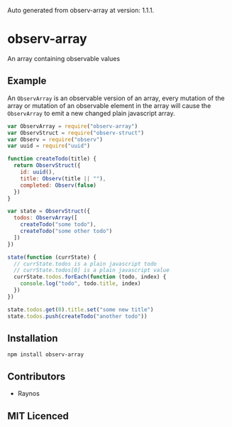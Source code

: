 Auto generated from observ-array at version: 1.1.1.

# observ-array

<!--
    [![build status][1]][2]
    [![NPM version][3]][4]
    [![Coverage Status][5]][6]
    [![gemnasium Dependency Status][7]][8]
    [![Davis Dependency status][9]][10]
-->

<!-- [![browser support][11]][12] -->

An array containing observable values

## Example

An `ObservArray` is an observable version of an array, every
  mutation of the array or mutation of an observable element in
  the array will cause the `ObservArray` to emit a new changed
  plain javascript array.

```js
var ObservArray = require("observ-array")
var ObservStruct = require("observ-struct")
var Observ = require("observ")
var uuid = require("uuid")

function createTodo(title) {
  return ObservStruct({
    id: uuid(),
    title: Observ(title || ""),
    completed: Observ(false)
  })
}

var state = ObservStruct({
  todos: ObservArray([
    createTodo("some todo"),
    createTodo("some other todo")
  ])
})

state(function (currState) {
  // currState.todos is a plain javascript todo
  // currState.todos[0] is a plain javascript value
  currState.todos.forEach(function (todo, index) {
    console.log("todo", todo.title, index)
  })
})

state.todos.get(0).title.set("some new title")
state.todos.push(createTodo("another todo"))
```

## Installation

`npm install observ-array`

## Contributors

 - Raynos

## MIT Licenced

  [1]: https://secure.travis-ci.org/Raynos/observ-array.png
  [2]: https://travis-ci.org/Raynos/observ-array
  [3]: https://badge.fury.io/js/observ-array.png
  [4]: https://badge.fury.io/js/observ-array
  [5]: https://coveralls.io/repos/Raynos/observ-array/badge.png
  [6]: https://coveralls.io/r/Raynos/observ-array
  [7]: https://gemnasium.com/Raynos/observ-array.png
  [8]: https://gemnasium.com/Raynos/observ-array
  [9]: https://david-dm.org/Raynos/observ-array.png
  [10]: https://david-dm.org/Raynos/observ-array
  [11]: https://ci.testling.com/Raynos/observ-array.png
  [12]: https://ci.testling.com/Raynos/observ-array
